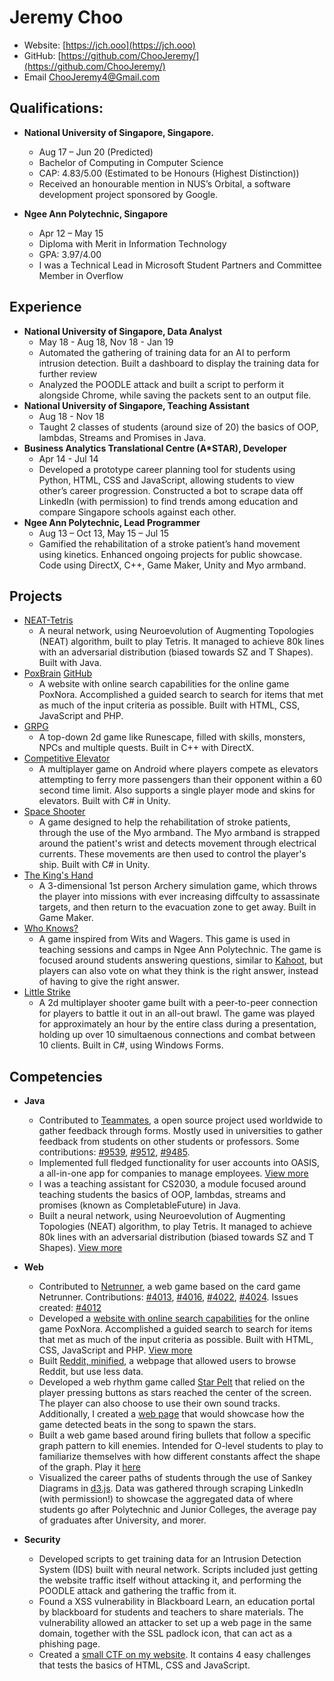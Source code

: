 # Jeremy Choo

* Website: [https://jch.ooo](https://jch.ooo)
* GitHub: [https://github.com/ChooJeremy/](https://github.com/ChooJeremy/)
* Email [ChooJeremy4@Gmail.com](mailto:choojeremy4@gmail.com)


## Qualifications:

* **National University of Singapore, Singapore.**
  * Aug 17 – Jun 20 (Predicted)
  * Bachelor of Computing in Computer Science
  * CAP: 4.83/5.00 (Estimated to be Honours (Highest Distinction))
  * Received an honourable mention in NUS’s Orbital, a software development project sponsored by Google.

* **Ngee Ann Polytechnic, Singapore**
  * Apr 12 – May 15
  * Diploma with Merit in Information Technology
  * GPA: 3.97/4.00
  * I was a Technical Lead in Microsoft Student Partners and Committee Member in Overflow

## Experience

* **National University of Singapore, Data Analyst**
  * May 18 - Aug 18, Nov 18 - Jan 19
  * Automated the gathering of training data for an AI to perform intrusion detection. Built a dashboard to display the training data for further review
  * Analyzed the POODLE attack and built a script to perform it alongside Chrome, while saving the packets sent to an output file.
* **National University of Singapore, Teaching Assistant**
  * Aug 18 - Nov 18
  * Taught 2 classes of students (around size of 20) the basics of OOP, lambdas, Streams and Promises in Java.
* **Business Analytics Translational Centre (A*STAR), Developer**
  * Apr 14 - Jul 14
  * Developed a prototype career planning tool for students using Python, HTML, CSS and JavaScript, allowing students to view other’s career progression. Constructed a bot to scrape data off LinkedIn (with permission) to find trends among education and compare Singapore schools against each other.
* **Ngee Ann Polytechnic, Lead Programmer**
  * Aug 13 – Oct 13, May 15 – Jul 15
  * Gamified the rehabilitation of a stroke patient’s hand movement using kinetics. Enhanced ongoing projects for public showcase. Code using DirectX, C++, Game Maker, Unity and Myo armband.

## Projects

* [NEAT-Tetris](https://github.com/FausticSun/NEAT-Tetris)
  * A neural network, using Neuroevolution of Augmenting Topologies (NEAT) algorithm, built to play Tetris. It managed to achieve 80k lines with an adversarial distribution (biased towards SZ and T Shapes). Built with Java.
* [PoxBrain](https://poxbrain.jch.ooo) [GitHub](https://github.com/ChooJeremy/PoxBrain)
  * A website with online search capabilities for the online game PoxNora. Accomplished a guided search to search for items that met as much of the input criteria as possible. Built with HTML, CSS, JavaScript and PHP.
* [GRPG](https://github.com/keythkatz/GRPG)
  * A top-down 2d game like Runescape, filled with skills, monsters, NPCs and multiple quests. Built in C++ with DirectX.
* [Competitive Elevator](https://play.google.com/store/apps/details?id=ooo.jch.elevator)
  * A multiplayer game on Android where players compete as elevators attempting to ferry more passengers than their opponent within a 60 second time limit. Also supports a single player mode and skins for elevators. Built with C# in Unity.
* [Space Shooter](https://market.myo.com/app/55bb73efe4b0a3fcf96f69b3/space-shooter-for-stroke-patient)
  * A game designed to help the rehabilitation of stroke patients, through the use of the Myo armband. The Myo armband is strapped around the patient's wrist and detects movement through electrical currents. These movements are then used to control the player's ship. Built with C# in Unity.
* [The King's Hand](https://jch.ooo/#!7)
  * A 3-dimensional 1st person Archery simulation game, which throws the player into missions with ever increasing diffculty to assassinate targets, and then return to the evacuation zone to get away. Built in Game Maker.
* [Who Knows?](https://jch.ooo/#!6)
  * A game inspired from Wits and Wagers. This game is used in teaching sessions and camps in Ngee Ann Polytechnic. The game is focused around students answering questions, similar to [Kahoot](https://kahoot.it/), but players can also vote on what they think is the right answer, instead of having to give the right answer.
* [Little Strike](https://jch.ooo/#!5)
  * A 2d multiplayer shooter game built with a peer-to-peer connection for players to battle it out in an all-out brawl. The game was played for approximately an hour by the entire class during a presentation, holding up over 10 simultaenous connections and combat between 10 clients. Built in C#, using Windows Forms.

## Competencies

* **Java**
  * Contributed to [Teammates](https://github.com/TEAMMATES/teammates), a open source project used worldwide to gather feedback through forms. Mostly used in universities to gather feedback from students on other students or professors. Some contributions: [#9539](https://github.com/TEAMMATES/teammates/pull/9539), [#9512](https://github.com/TEAMMATES/teammates/pull/9512), [#9485](https://github.com/TEAMMATES/teammates/pull/9485).
  * Implemented full fledged functionality for user accounts into OASIS, a all-in-one app for companies to manage employees. [View more](https://cs2103-ay1819s1-f10-1.github.io/main/team/choojeremy.html)
  * I was a teaching assistant for CS2030, a module focused around teaching students the basics of OOP, lambdas, streams and promises (known as CompletableFuture) in Java.
  * Built a neural network, using Neuroevolution of Augmenting Topologies (NEAT) algorithm, to play Tetris. It managed to achieve 80k lines with an adversarial distribution (biased towards SZ and T Shapes). [View more](https://github.com/FausticSun/NEAT-Tetris)

* **Web**
  * Contributed to [Netrunner](https://github.com/mtgred/netrunner), a web game based on the card game Netrunner. Contributions: [#4013](https://github.com/mtgred/netrunner/pull/4013), [#4016](https://github.com/mtgred/netrunner/pull/4016), [#4022](https://github.com/mtgred/netrunner/pull/4022), [#4024](https://github.com/mtgred/netrunner/pull/4024). Issues created: [#4012](https://github.com/mtgred/netrunner/issues/4012)
  * Developed a [website with online search capabilities](https://poxbrain.jch.ooo/) for the online game PoxNora. Accomplished a guided search
to search for items that met as much of the input criteria as possible. Built with HTML, CSS, JavaScript and PHP. [View more](https://github.com/ChooJeremy/PoxBrain)
  * Built [Reddit, minified](https://jch.ooo/r/), a webpage that allowed users to browse Reddit, but use less data.
  * Developed a web rhythm game called [Star Pelt](https://jch.ooo/phaser/) that relied on the player pressing buttons as stars reached the center of the screen. The player can also choose to use their own sound tracks. Additionally, I created a [web page](https://jch.ooo/phaser/realtime) that would showcase how the game detected beats in the song to spawn the stars.
  * Built a web game based around firing bullets that follow a specific graph pattern to kill enemies. Intended for O-level students to play to familiarize themselves with how different constants affect the shape of the graph. Play it [here](https://jch.ooo/game/)
  * Visualized the career paths of students through the use of Sankey Diagrams in [d3.js](https://d3js.org/). Data was gathered through scraping LinkedIn (with permission!) to showcase the aggregated data of where students go after Polytechnic and Junior Colleges, the average pay of graduates after University, and morer.

* **Security**
  * Developed scripts to get training data for an Intrusion Detection System (IDS) built with neural network. Scripts included just getting the website traffic itself without attacking it, and performing the POODLE attack and gathering the traffic from it.
  * Found a XSS vulnerability in Blackboard Learn, an education portal by blackboard for students and teachers to share materials. The vulnerability allowed an attacker to set up a web page in the same domain, together with the SSL padlock icon, that can act as a phishing page.
  * Created a [small CTF on my website](https://jch.ooo/minictf/). It contains 4 easy challenges that tests the basics of HTML, CSS and JavaScript.